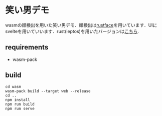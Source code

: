 # 笑い男デモ

wasmの顔検出を用いた笑い男デモ．顔検出は[rustface](https://github.com/atomashpolskiy/rustface)を用いています．UIにsvelteを用いていいます．rust(leptos)を用いたバージョンは[こちら](https://github.com/deepgreenAN/wasm_laughing_man_demo_v2/).

## requirements

- wasm-pack

## build

```shell
cd wasm
wasm-pack build --target web --release
cd ..
npm install
npm run build
npm run serve
```
